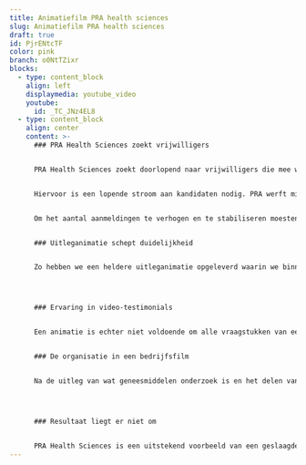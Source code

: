 ```yaml
---
title: Animatiefilm PRA health sciences
slug: Animatiefilm PRA health sciences
draft: true
id: PjrENtcTF
color: pink
branch: o0NtTZixr
blocks:
  - type: content_block
    align: left
    displaymedia: youtube_video
    youtube:
      id: _TC_JNz4EL8
  - type: content_block
    align: center
    content: >-
      ### PRA Health Sciences zoekt vrijwilligers


      PRA Health Sciences zoekt doorlopend naar vrijwilligers die mee willen werken aan een geneesmiddelenonderzoek. Bij een geneesmiddelenonderzoek worden kandidaten een bepaalde periode opgenomen in het onderzoekscentrum van PRA Health Sciences in Groningen. Na een strenge medische keuring wordt een bepaald medicijn getest.


      Hiervoor is een lopende stroom aan kandidaten nodig. PRA werft middels een always-on campaign en hen viel op dat er rond de zomerperiode een forse dip in het aantal aanmeldingen zat. Naast het feit dat kandidaten gedurende de zomerperiode vaak andere dingen te doen hebben, is het door middel van enquetes en onderzoek duidelijk geworden dat men geneesmiddelenonderzoek vaak “eng” vindt. Het is niet 100% duidelijk wat een onderzoek inhoudt en of het wel of niet gevaarlijk is.


      Om het aantal aanmeldingen te verhogen en te stabiliseren moesten er cases, ervaringen en toelichting op geneesmiddelenonderzoek gepresenteerd worden aan toekomstige vrijwilligers. Om dit te realiseren hebben we in het voortraject van de kandidaat duidelijkheid geschept door de inzet van een passende mix van videosoorten.


      ### Uitleganimatie schept duidelijkheid


      Zo hebben we een heldere uitleganimatie opgeleverd waarin we binnen 59 seconden duidelijk maken wat geneesmiddelenonderzoek is en hoe PRA te werk gaat. Van ontvangst tot het verlaten van de faciliteiten.




      ### Ervaring in video-testimonials


      Een animatie is echter niet voldoende om alle vraagstukken van een potentiële vrijwilliger te beantwoorden. Daarom zijn aanvullend video-testimonials gefilmd. In drie testimonials vertellen echte kandidaten in beeld over hun beweegredenen om deel te nemen aan een onderzoek. Daarnaast lichten zij toe hoe ze de tijd in het onderzoekscentrum hebben ervaren. ‘Een kijkje in de keuken’ waarbij de strikte richtlijnen en regels in het kader van veiligheid een belangrijk onderwerp van de video’s zijn.


      ### De organisatie in een bedrijfsfilm


      Na de uitleg van wat geneesmiddelen onderzoek is en het delen van ervaringen is het natuurlijk belangrijk om te weten met wat voor organisatie de kandidaat in aanraking komt. Een bedrijfsfilm die deze informatie verschaft kan om deze reden niet ontbreken. Sterker nog, deze film is zelfs essentieel. Je doet namelijk geen zaken met een bedrijf waar je geen vertrouwen in hebt. Zeker niet als het om je gezondheid gaat!




      ### Resultaat liegt er niet om


      PRA Health Sciences is een uitstekend voorbeeld van een geslaagde videocampagne. Het denkwerk voorafgaand aan de filmopnames en animeerwerk in combinatie met het goed online wegzetten op YouTube heeft geresulteerd tot een verdubbeling in het aantal aanmeldingen. Met name de uitleganimatie doet haar werk uitstekend met inmiddels meer dan 660.000 weergaven. Kijk voor alle videoresultaten eens naar het compleet ingerichte [YouTube kanaal van PRA Health Sciences](https://www.youtube.com/user/vrijwilligerPRA).
---
```

